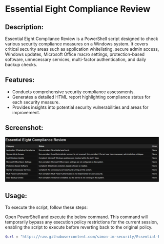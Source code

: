 # Essential Eight Compliance Review

## Description:
Essential Eight Compliance Review is a PowerShell script designed to check various security compliance measures on a Windows system.
It covers critical security areas such as application whitelisting, secure admin access, Windows updates, Microsoft Office macro settings, protection-based software, unnecessary services, multi-factor authentication, and daily backup checks.

## Features:
- Conducts comprehensive security compliance assessments.
- Generates a detailed HTML report highlighting compliance status for each security measure.
- Provides insights into potential security vulnerabilities and areas for improvement.

## Screenshot:
![Essential Eight Compliance Review](https://github.com/simon-im-security/Essential-Eight-Compliance-Review/blob/main/essential-eight-compliance-review-image.png)

## Usage:
To execute the script, follow these steps:

Open PowerShell and execute the below command. This command will temporarily bypass any execution policy restrictions for the current session, enabling the script to execute before reverting back to the original policy.
   ```powershell
   $url = "https://raw.githubusercontent.com/simon-im-security/Essential-Eight-Compliance-Review/main/Essential%20Eight%20Compliance%20Review.ps1"; $tempScriptPath = "$env:TEMP\EssentialEightComplianceReview.ps1"; Invoke-WebRequest -Uri $url -OutFile $tempScriptPath; & $tempScriptPath -ExecutionPolicy Bypass

